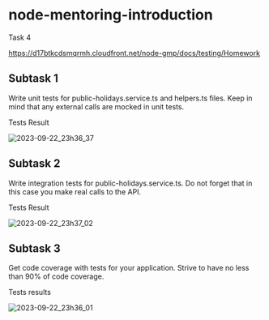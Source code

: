 # node-mentoring-introduction
Task 4

https://d17btkcdsmqrmh.cloudfront.net/node-gmp/docs/testing/Homework

## Subtask 1 
Write unit tests for public-holidays.service.ts and helpers.ts files.
Keep in mind that any external calls are mocked in unit tests.

Tests Result

![2023-09-22_23h36_37](https://github.com/kandalova/node-mentoring-introduction/assets/26093763/81bd7f24-1837-42af-a42a-397972766bb4)

## Subtask 2
Write integration tests for public-holidays.service.ts. Do not forget that in this case you make real calls to the API.

Tests Result

![2023-09-22_23h37_02](https://github.com/kandalova/node-mentoring-introduction/assets/26093763/04812cbb-187a-4b4c-81b3-e27a29ed3387)


## Subtask 3
Get code coverage with tests for your application. 
Strive to have no less than 90% of code coverage.

Tests results

![2023-09-22_23h36_01](https://github.com/kandalova/node-mentoring-introduction/assets/26093763/a9cae208-6d77-44bc-ac5a-ae25717c148f)

